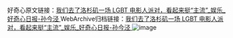 好奇心原文链接：[我们去了洛杉矶一场 LGBT 电影人派对，看起来挺“主流”_娱乐_好奇心日报-孙今泾 ](https://www.qdaily.com/articles/11440.html)
WebArchive归档链接：[我们去了洛杉矶一场 LGBT 电影人派对，看起来挺“主流”_娱乐_好奇心日报-孙今泾 ](http://web.archive.org/web/20170825163315/http://www.qdaily.com:80/articles/11440.html)
![image](http://ww3.sinaimg.cn/large/007d5XDply1g3w91142tjj30u04k84qp)